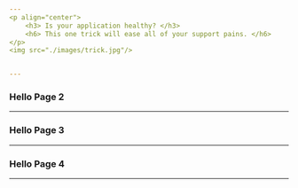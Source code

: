 ```yaml
---
<p align="center">
	<h3> Is your application healthy? </h3>
	<h6> This one trick will ease all of your support pains. </h6>
</p>
<img src="./images/trick.jpg"/>


---
```


### Hello  Page 2

---

### Hello  Page 3

---

### Hello  Page 4

---